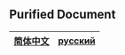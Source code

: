 ## Purified Document

|[简体中文](https://github.com/FuckOS/FlyOSDoc_Purified/blob/master/CN.md)|[русский](https://github.com/FuckOS/FlyOSDoc_Purified/blob/master/RU.md)|
|------|------|
